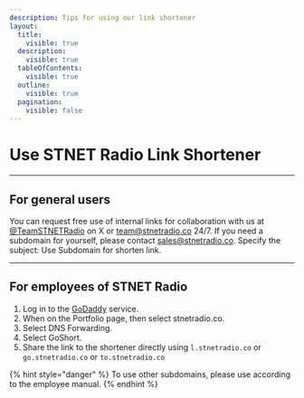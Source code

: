 ```yaml
---
description: Tips for using our link shortener
layout:
  title:
    visible: true
  description:
    visible: true
  tableOfContents:
    visible: true
  outline:
    visible: true
  pagination:
    visible: false
---
```


# Use STNET Radio Link Shortener

***

## For general users

You can request free use of internal links for collaboration with us at [@TeamSTNETRadio](https://x.com/TeamSTNETRadio) on X or [team@stnetradio.co](mailto:team@stnetradio.co) 24/7. If you need a subdomain for yourself, please contact [sales@stnetradio.co](mailto://sales@stnetradio.co). Specify the subject: Use Subdomain for shorten link.

***
## For employees of STNET Radio

1. Log in to the [GoDaddy](https://dcc.godaddy.com) service.
2. When on the Portfolio page, then select stnetradio.co.
3. Select DNS Forwarding.
4. Select GoShort.
5. Share the link to the shortener directly using `l.stnetradio.co` or `go.stnetradio.co` or `to.stnetradio.co`

{% hint style="danger" %}
To use other subdomains, please use according to the employee manual.
{% endhint %}